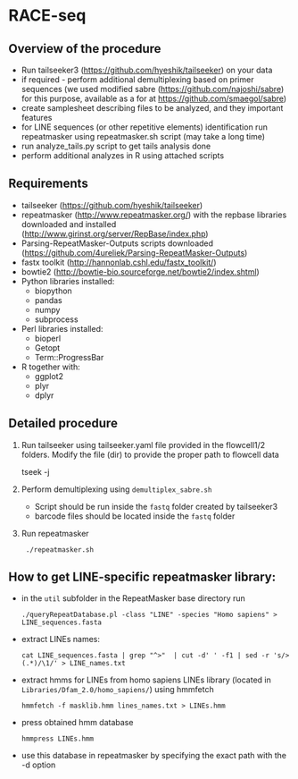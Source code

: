# RACE-seq

## Overview of the procedure

* Run tailseeker3 (https://github.com/hyeshik/tailseeker) on your data
* if required - perform additional demultiplexing based on primer sequences (we used modified sabre (https://github.com/najoshi/sabre) for this purpose, available as a for at https://github.com/smaegol/sabre)
* create samplesheet describing files to be analyzed, and they important features
* for LINE sequences (or other repetitive elements) identification run repeatmasker using repeatmasker.sh script (may take a long time)
* run analyze_tails.py script to get tails analysis done
* perform additional analyzes in R using attached scripts

## Requirements

- tailseeker (https://github.com/hyeshik/tailseeker)
- repeatmasker (http://www.repeatmasker.org/) with the repbase libraries downloaded and installed (http://www.girinst.org/server/RepBase/index.php)
- Parsing-RepeatMasker-Outputs scripts downloaded (https://github.com/4ureliek/Parsing-RepeatMasker-Outputs)
- fastx toolkit (http://hannonlab.cshl.edu/fastx_toolkit/)
- bowtie2 (http://bowtie-bio.sourceforge.net/bowtie2/index.shtml)
- Python libraries installed: 
  - biopython
  - pandas
  - numpy
  - subprocess
- Perl libraries installed:
  - bioperl
  - Getopt
  - Term::ProgressBar
- R together with:
  - ggplot2
  - plyr
  - dplyr
  
## Detailed procedure

1. Run tailseeker using tailseeker.yaml file provided in the flowcell1/2 folders. Modify the file (dir) to provide the proper path to flowcell data

	 tseek -j 
	 
2. Perform demultiplexing using `demultiplex_sabre.sh`
	* Script should be run inside the `fastq` folder created by tailseeker3
	* barcode files should be located inside the `fastq` folder
	
3. Run repeatmasker	

		./repeatmasker.sh
		



## How to get LINE-specific repeatmasker library:

* in the `util` subfolder in the RepeatMasker base directory run

      ./queryRepeatDatabase.pl -class "LINE" -species "Homo sapiens" > LINE_sequences.fasta
  
* extract LINEs names:

      cat LINE_sequences.fasta | grep "^>"  | cut -d' ' -f1 | sed -r 's/>(.*)/\1/' > LINE_names.txt

* extract hmms for LINEs from homo sapiens LINEs library (located in `Libraries/Dfam_2.0/homo_sapiens/`) using hmmfetch

      hmmfetch -f masklib.hmm lines_names.txt > LINEs.hmm

* press obtained hmm database

      hmmpress LINEs.hmm
      
* use this database in repeatmasker by specifying the exact path with the -d option  
